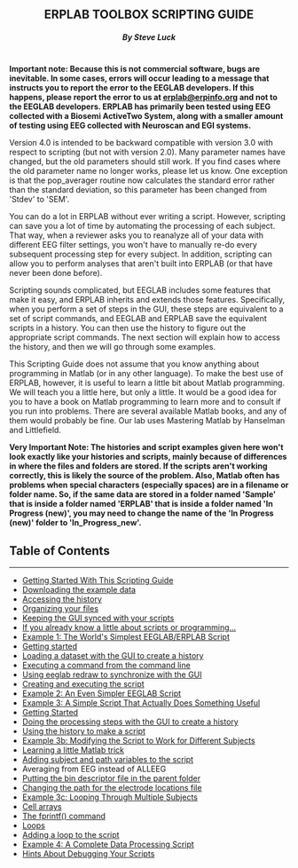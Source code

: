 <h2 align="center">ERPLAB TOOLBOX SCRIPTING GUIDE </h2>
<h5 align="center">
By Steve Luck <br><br>
</h5>

**Important note: Because this is not commercial software, bugs are inevitable. In some cases, errors will occur leading to a message that instructs you to report the error to the EEGLAB developers.  If this happens, please report the error to us at erplab@erpinfo.org and not to the EEGLAB developers. ERPLAB has primarily been tested using EEG collected with a Biosemi ActiveTwo System, along with a smaller amount of testing using EEG collected with Neuroscan and EGI systems.**

Version 4.0 is intended to be backward compatible with version 3.0 with respect to scripting (but not with version 2.0).  Many parameter names have changed, but the old parameters should still work.  If you find cases where the old parameter name no longer works, please let us know.  One exception is that the pop_averager routine now calculates the standard error rather than the standard deviation, so this parameter has been changed from 'Stdev' to 'SEM'.

You can do a lot in ERPLAB without ever writing a script.  However, scripting can save you a lot of time by automating the processing of each subject.  That way, when a reviewer asks you to reanalyze all of your data with different EEG filter settings, you won't have to manually re-do every subsequent processing step for every subject.  In addition, scripting can allow you to perform analyses that aren't built into ERPLAB (or that have never been done before).

Scripting sounds complicated, but EEGLAB includes some features that make it easy, and ERPLAB inherits and extends those features.  Specifically, when you perform a set of steps in the GUI, these steps are equivalent to a set of script commands, and EEGLAB and ERPLAB save the equivalent scripts in a history.  You can then use the history to figure out the appropriate script commands.  The next section will explain how to access the history, and then we will go through some examples.

This Scripting Guide does not assume that you know anything about programming in Matlab (or in any other language). To make the best use of ERPLAB, however, it is useful to learn a little bit about Matlab programming. We will teach you a little here, but only a little. It would be a good idea for you to have a book on Matlab programming to learn more and to consult if you run into problems. There are several available Matlab books, and any of them would probably be fine. Our lab uses Mastering Matlab by Hanselman and Littlefield.

**Very Important Note: The histories and script examples given here won't look exactly like your histories and scripts, mainly because of differences in where the files and folders are stored.  If the scripts aren't working correctly, this is likely the source of the problem.  Also, Matlab often has problems when special characters (especially spaces) are in a filename or folder name.  So, if the same data are stored in a folder named 'Sample' that is inside a folder named 'ERPLAB' that is inside a folder named 'In Progress (new)', you may need to change the name of the 'In Progress (new)' folder to 'In_Progress_new'.**

## Table of Contents
---
* [Getting Started With This Scripting Guide](./Getting-Started-With-This-Scripting-Guide)
 * [Downloading the example data](./Getting-Started-With-This-Scripting-Guide#downloading-the-example-data)
 * [Accessing the history](./Getting-Started-With-This-Scripting-Guide#accessing-the-history)
 * [Organizing your files](./Getting-Started-With-This-Scripting-Guide#organizing-your-files)
 * [Keeping the GUI synced with your scripts](./Getting-Started-With-This-Scripting-Guide#keeping-the-gui-synced-with-your-scripts)
 * [If you already know a little about scripts or programming…](./Getting-Started-With-This-Scripting-Guide#if-you-already-know-a-little-about-scripts-or-programming)
* [Example 1: The World's Simplest EEGLAB/ERPLAB Script](./Example-1:-The-World's-Simplest-EEGLAB-ERPLAB-Script)
 * [Getting started](./Example-1:-The-World's-Simplest-EEGLAB-ERPLAB-Script#getting-started)
 * [Loading a dataset with the GUI to create a history](./Example-1:-The-World's-Simplest-EEGLAB-ERPLAB-Script#loading-a-dataset-with-the-gui-to-create-a-history)
 * [Executing a command from the command line](./Example-1:-The-World's-Simplest-EEGLAB-ERPLAB-Script#executing-a-command-from-the-command-line)
 * [Using eeglab redraw to synchronize with the GUI](./Example-1:-The-World's-Simplest-EEGLAB-ERPLAB-Script#using-pop_loadset-and-eeglab-redraw-to-synchronize-with-the-gui)
 * [Creating and executing the script](./Example-1:-The-World's-Simplest-EEGLAB-ERPLAB-Script#creating-and-executing-the-script)
* [Example 2: An Even Simpler EEGLAB Script](./Example-2:-An-Even-Simpler-EEGLAB-Script)
* [Example 3: A Simple Script That Actually Does Something Useful](./Example-3:-A-Simple-Script-That-Actually-Does-Something-Useful)
 * [Getting Started](./Example-3:-A-Simple-Script-That-Actually-Does-Something-Useful#getting-started)
 * [Doing the processing steps with the GUI to create a history](./Example-3:-A-Simple-Script-That-Actually-Does-Something-Useful#doing-the-processing-steps-with-the-gui-to-create-a-history)
 * [Using the history to make a script](./Example-3:-A-Simple-Script-That-Actually-Does-Something-Useful#using-the-history-to-make-a-script)
* [Example 3b: Modifying the Script to Work for Different Subjects](./Example-3b:-Modifying-the-Script-to-Work-for-Different-Subjects)
 * [Learning a little Matlab trick](./Example-3b:-Modifying-the-Script-to-Work-for-Different-Subjects#learning-a-little-matlab-trick)
 * [Adding subject and path variables to the script](./Example-3b:-Modifying-the-Script-to-Work-for-Different-Subjects#adding-subject-and-path-variables-to-the-script)
 * Averaging from EEG instead of ALLEEG
 * [Putting the bin descriptor file in the parent folder](./Example-3b:-Modifying-the-Script-to-Work-for-Different-Subjects#putting-the-bin-descriptor-file-in-the-parent-folder)
 * [Changing the path for the electrode locations file](./Example-3b:-Modifying-the-Script-to-Work-for-Different-Subjects#changing-the-path-for-the-electrode-locations-file)
* [Example 3c: Looping Through Multiple Subjects](./Example-3c:-Looping-Through-Multiple-Subjects)
 * [Cell arrays](./Example-3c:-Looping-Through-Multiple-Subjects#cell-arrays)
 * [The fprintf() command](./Example-3c:-Looping-Through-Multiple-Subjects#the-fprintf-command)
 * [Loops](./Example-3c:-Looping-Through-Multiple-Subjects#loops)
 * [Adding a loop to the script](./Example-3c:-Looping-Through-Multiple-Subjects#adding-a-loop-to-the-script)
* [Example 4: A Complete Data Processing Script](./Example-4:-A-Complete-Data-Processing-Script)
* [Hints About Debugging Your Scripts](./Hints-About-Debugging-Your-Scripts)

